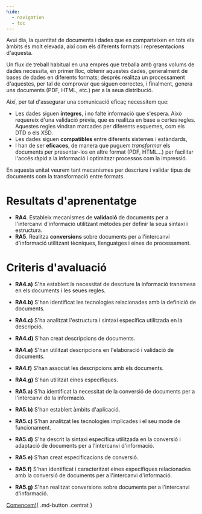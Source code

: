 ```yaml
---
hide:
  - navigation
  - toc
---
```


<style>
  .centrat{
    background-color: var(--md-accent-fg-color);
    /*color: var(--md-default-fg-color--lighter) !important;*/
    color: #ffffff !important;
    text-align: center !important;
    display: block !important;
    width: 200px !important;
    margin: 0 auto !important;
  }
  body{
    background-image: none !important;
  }
</style>


Avui dia, la quantitat de documents i dades que es comparteixen en tots els àmbits és molt elevada, així com els diferents formats i representacions d'aquesta.

Un flux de treball habitual en una empres que treballa amb grans volums de dades necessita, en primer lloc, obtenir aquestes dades, generalment de bases de dades en diferents formats; després realitza un processament d'aquestes, per tal de comprovar que siguen correctes, i finalment, genera uns documents (PDF, HTML, etc.) per a la seua distribució.

Així, per tal d'assegurar una comunicació eficaç necessitem que:

* Les dades siguen **íntegres**, i no falte informació que s'espera. Això requereix d'una validació prèvia, que es realitza en base a certes regles. Aquestes regles vindran marcades per diferents esquemes, com els DTD o els XSD.
* Les dades siguen **compatibles** entre diferents sistemes i estàndards,
* I han de ser **eficaces**, de manera que puguem *transformar* els documents per presentar-los en altre format (PDF, HTML...) per facilitar l'accés ràpid a la informació i optimitazr processos com la impressió.

En aquesta unitat veurem tant mecanismes per descriure i validar tipus de documents com la transformació entre formats.

# Resultats d'aprenentatge

* **RA4**. Estableix mecanismes de **validació** de documents per a l'intercanvi d'informació utilitzant mètodes per definir la seua sintaxi i estructura.
* **RA5**. Realitza **conversions** sobre documents per a l'intercanvi d'informació utilitzant tècniques, llenguatges i eines de processament.

# Criteris d'avaluació

* **RA4.a)** S'ha establert la necessitat de descriure la informació transmesa en els documents i les seues regles.
* **RA4.b)** S'han identificat les tecnologies relacionades amb la definició de documents.
* **RA4.c)** S'ha analitzat l'estructura i sintaxi específica utilitzada en la descripció.
* **RA4.d)** S'han creat descripcions de documents.
* **RA4.e)** S'han utilitzat descripcions en l'elaboració i validació de documents.
* **RA4.f)** S'han associat les descripcions amb els documents.
* **RA4.g)** S'han utilitzat eines específiques.

* **RA5.a)** S'ha identificat la necessitat de la conversió de documents per a l'intercanvi de la informació.
* **RA5.b)** S'han establert àmbits d'aplicació.
* **RA5.c)** S'han analitzat les tecnologies implicades i el seu mode de funcionament.
* **RA5.d)** S'ha descrit la sintaxi específica utilitzada en la conversió i adaptació de documents per a l'intercanvi d'informació.
* **RA5.e)** S'han creat especificacions de conversió.
* **RA5.f)** S'han identificat i caracteritzat eines específiques relacionades amb la conversió de documents per a l'intercanvi d'informació.
* **RA5.g)** S'han realitzat conversions sobre documents per a l'intercanvi d'informació.



[Comencem!](1.validacio.md){ .md-button .centrat }